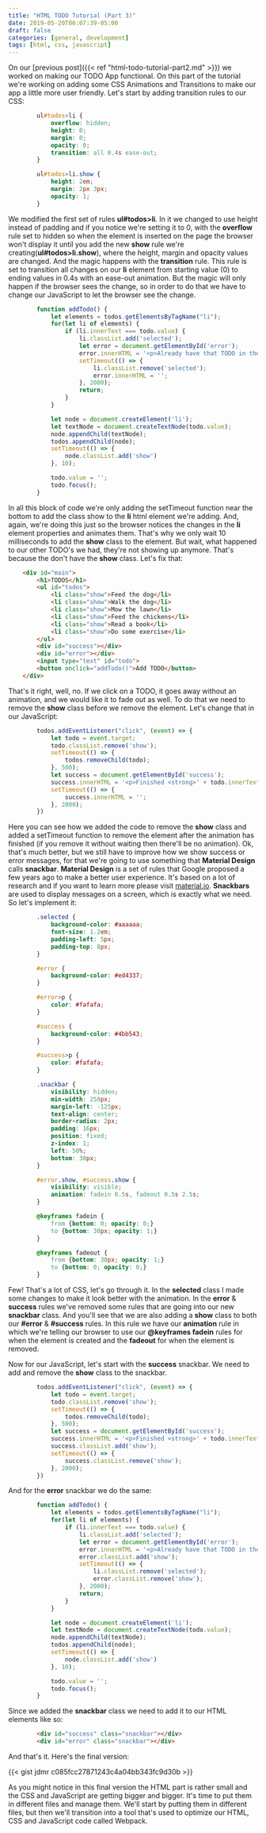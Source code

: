 ```yaml
---
title: "HTML TODO Tutorial (Part 3)"
date: 2019-05-20T06:07:39-05:00
draft: false
categories: [general, development]
tags: [html, css, javascript]
---
```


On our [previous post]({{< ref "html-todo-tutorial-part2.md" >}}) we worked on making our TODO App functional. On this part of the tutorial we're working on adding some CSS Animations and Transitions to make our app a little more user friendly. Let's start by adding transition rules to our CSS:

```css
        ul#todos>li {
            overflow: hidden;
            height: 0;
            margin: 0;
            opacity: 0;
            transition: all 0.4s ease-out;
        }

        ul#todos>li.show {
            height: 2em;
            margin: 2px 3px;
            opacity: 1;
        }
```

We modified the first set of rules **ul#todos>li**. In it we changed to use height instead of padding and if you notice we're setting it to 0, with the **overflow** rule set to hidden so when the element is inserted on the page the browser won't display it until you add the new **show** rule we're creating(**ul#todos>li.show**), where the height, margin and opacity values are changed. And the magic happens with the **transition** rule. This rule is set to transition all changes on our **li** element from starting value (0) to ending values in 0.4s with an ease-out animation. But the magic will only happen if the browser sees the change, so in order to do that we have to change our JavaScript to let the browser see the change.

```javascript
        function addTodo() {
            let elements = todos.getElementsByTagName("li");
            for(let li of elements) {
                if (li.innerText === todo.value) {
                    li.classList.add('selected');
                    let error = document.getElementById('error');
                    error.innerHTML = '<p>Already have that TODO in the list</p>';
                    setTimeout(() => {
                        li.classList.remove('selected');
                        error.innerHTML = '';
                    }, 2000);
                    return;
                }
            }

            let node = document.createElement('li');
            let textNode = document.createTextNode(todo.value);
            node.appendChild(textNode);
            todos.appendChild(node);
            setTimeout(() => {
                node.classList.add('show')
            }, 10);

            todo.value = '';
            todo.focus();
        }
```

In all this block of code we're only adding the setTimeout function near the bottom to add the class show to the **li** html element we're adding. And, again, we're doing this just so the browser notices the changes in the **li** element properties and animates them. That's why we only wait 10 milliseconds to add the **show** class to the element. But wait, what happened to our other TODO's we had, they're not showing up anymore. That's because the don't have the **show** class. Let's fix that:

```html
    <div id="main">
        <h1>TODOS</h1>
        <ul id="todos">
            <li class="show">Feed the dog</li>
            <li class="show">Walk the dog</li>
            <li class="show">Mow the lawn</li>
            <li class="show">Feed the chickens</li>
            <li class="show">Read a book</li>
            <li class="show">Do some exercise</li>
        </ul>
        <div id="success"></div>
        <div id="error"></div>
        <input type="text" id="todo">
        <button onclick="addTodo()">Add TODO</button>
    </div>
```

That's it right, well, no. If we click on a TODO, it goes away without an animation, and we would like it to fade out as well. To do that we need to remove the **show** class before we remove the element. Let's change that in our JavaScript:

```javascript
        todos.addEventListener("click", (event) => {
            let todo = event.target;
            todo.classList.remove('show');
            setTimeout(() => {
                todos.removeChild(todo);
            }, 500);
            let success = document.getElementById('success');
            success.innerHTML = '<p>Finished <strong>' + todo.innerText + '</strong> TODO!</p>'
            setTimeout(() => {
                success.innerHTML = '';
            }, 2000);
        })
```

Here you can see how we added the code to remove the **show** class and added a setTimeout function to remove the element after the animation has finished (if you remove it without waiting then there'll be no animation). Ok, that's much better, but we still have to improve how we show success or error messages, for that we're going to use something that **Material Design** calls **snackbar**. **Material Design** is a set of rules that Google proposed a few years ago to make a better user experience. It's based on a lot of research and if you want to learn more please visit [material.io](https://material.io). **Snackbars** are used to display messages on a screen, which is exactly what we need. So let's implement it:

```css
        .selected {
            background-color: #aaaaaa;
            font-size: 1.2em;
            padding-left: 5px;
            padding-top: 8px;
        }

        #error {
            background-color: #ed4337;
        }

        #error>p {
            color: #fafafa;
        }

        #success {
            background-color: #4bb543;
        }

        #success>p {
            color: #fafafa;
        }

        .snackbar {
            visibility: hidden;
            min-width: 250px;
            margin-left: -125px;
            text-align: center;
            border-radius: 2px;
            padding: 16px;
            position: fixed;
            z-index: 1;
            left: 50%;
            bottom: 30px;
        }

        #error.show, #success.show {
            visibility: visible;
            animation: fadein 0.5s, fadeout 0.5s 2.5s;
        }

        @keyframes fadein {
            from {bottom: 0; opacity: 0;}
            to {bottom: 30px; opacity: 1;}
        }

        @keyframes fadeout {
            from {bottom: 30px; opacity: 1;}
            to {bottom: 0; opacity: 0;}
        }
```

Few! That's a lot of CSS, let's go through it. In the **selected** class I made some changes to make it look better with the animation. In the **error** & **success** rules we've removed some rules that are going into our new **snackbar** class. And you'll see that we are also adding a **show** class to both our **#error** & **#success** rules. In this rule we have our **animation** rule in which we're telling our browser to use our **@keyframes fadein** rules for when the element is created and the **fadeout** for when the element is removed.

Now for our JavaScript, let's start with the **success** snackbar. We need to add and remove the **show** class to the snackbar.

```javascript
        todos.addEventListener("click", (event) => {
            let todo = event.target;
            todo.classList.remove('show');
            setTimeout(() => {
                todos.removeChild(todo);
            }, 500);
            let success = document.getElementById('success');
            success.innerHTML = '<p>Finished <strong>' + todo.innerText + '</strong> TODO!</p>'
            success.classList.add('show');
            setTimeout(() => {
                success.classList.remove('show');
            }, 2000);
        })
```

And for the **error** snackbar we do the same:

```javascript
        function addTodo() {
            let elements = todos.getElementsByTagName("li");
            for(let li of elements) {
                if (li.innerText === todo.value) {
                    li.classList.add('selected');
                    let error = document.getElementById('error');
                    error.innerHTML = '<p>Already have that TODO in the list</p>';
                    error.classList.add('show');
                    setTimeout(() => {
                        li.classList.remove('selected');
                        error.classList.remove('show');
                    }, 2000);
                    return;
                }
            }

            let node = document.createElement('li');
            let textNode = document.createTextNode(todo.value);
            node.appendChild(textNode);
            todos.appendChild(node);
            setTimeout(() => {
                node.classList.add('show')
            }, 10);

            todo.value = '';
            todo.focus();
        }
```

Since we added the **snackbar** class we need to add it to our HTML elements like so:

```html
        <div id="success" class="snackbar"></div>
        <div id="error" class="snackbar"></div>
```

And that's it. Here's the final version:

{{< gist jdmr c085fcc27871243c4a04bb343fc9d30b >}}

As you might notice in this final version the HTML part is rather small and the CSS and JavaScript are getting bigger and bigger. It's time to put them in different files and manage them. We'll start by putting them in different files, but then we'll transition into a tool that's used to optimize our HTML, CSS and JavaScript code called Webpack.
